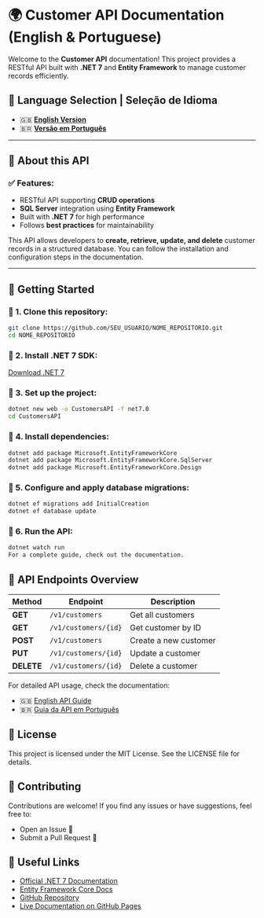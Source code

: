 # 🌍 Customer API Documentation (English & Portuguese)

Welcome to the **Customer API** documentation! This project provides a RESTful API built with **.NET 7** and **Entity Framework** to manage customer records efficiently.

## 📌 Language Selection | Seleção de Idioma

- 🇬🇧 **[English Version](docs/en/README.md)**
- 🇧🇷 **[Versão em Português](docs/pt/README.md)**

---

## 📖 About this API

### ✅ Features:
- RESTful API supporting **CRUD operations**
- **SQL Server** integration using **Entity Framework**
- Built with **.NET 7** for high performance
- Follows **best practices** for maintainability

This API allows developers to **create, retrieve, update, and delete** customer records in a structured database. You can follow the installation and configuration steps in the documentation.

---

## 🚀 Getting Started

### 📌 1. Clone this repository:
```bash
git clone https://github.com/SEU_USUARIO/NOME_REPOSITORIO.git
cd NOME_REPOSITORIO
```

### 📌 2. Install .NET 7 SDK:
[Download .NET 7](https://dotnet.microsoft.com/en-us/download/dotnet/7.0)

### 📌 3. Set up the project:
```bash
dotnet new web -o CustomersAPI -f net7.0
cd CustomersAPI
```

### 📌 4. Install dependencies:
```bash
dotnet add package Microsoft.EntityFrameworkCore
dotnet add package Microsoft.EntityFrameworkCore.SqlServer
dotnet add package Microsoft.EntityFrameworkCore.Design
```

### 📌 5. Configure and apply database migrations:
```bash
dotnet ef migrations add InitialCreation
dotnet ef database update
```

### 📌 6. Run the API:
```bash
dotnet watch run
For a complete guide, check out the documentation.
```

## 📌 API Endpoints Overview
| Method  | Endpoint             | Description         |
|---------|----------------------|---------------------|
| **GET**  | `/v1/customers`      | Get all customers  |
| **GET**  | `/v1/customers/{id}` | Get customer by ID |
| **POST** | `/v1/customers`      | Create a new customer |
| **PUT**  | `/v1/customers/{id}` | Update a customer  |
| **DELETE** | `/v1/customers/{id}` | Delete a customer  |


For detailed API usage, check the documentation:

- 🇬🇧 [English API Guide](en/README.md)
- 🇧🇷 [Guia da API em Português](pt/README.md)

## 📄 License
This project is licensed under the MIT License. See the LICENSE file for details.

## 🤝 Contributing
Contributions are welcome! If you find any issues or have suggestions, feel free to:

- Open an Issue 💬
- Submit a Pull Request 🚀

## 🔗 Useful Links
- [Official .NET 7 Documentation](https://dotnet.microsoft.com/en-us/download/dotnet/7.0)
- [Entity Framework Core Docs](https://learn.microsoft.com/en-us/ef/core/)
- [GitHub Repository](https://github.com/Yurijpereira/API-Documentation-Tutorial)
- [Live Documentation on GitHub Pages](https://yurijpereira.github.io/API-Documentation-Tutorial/)